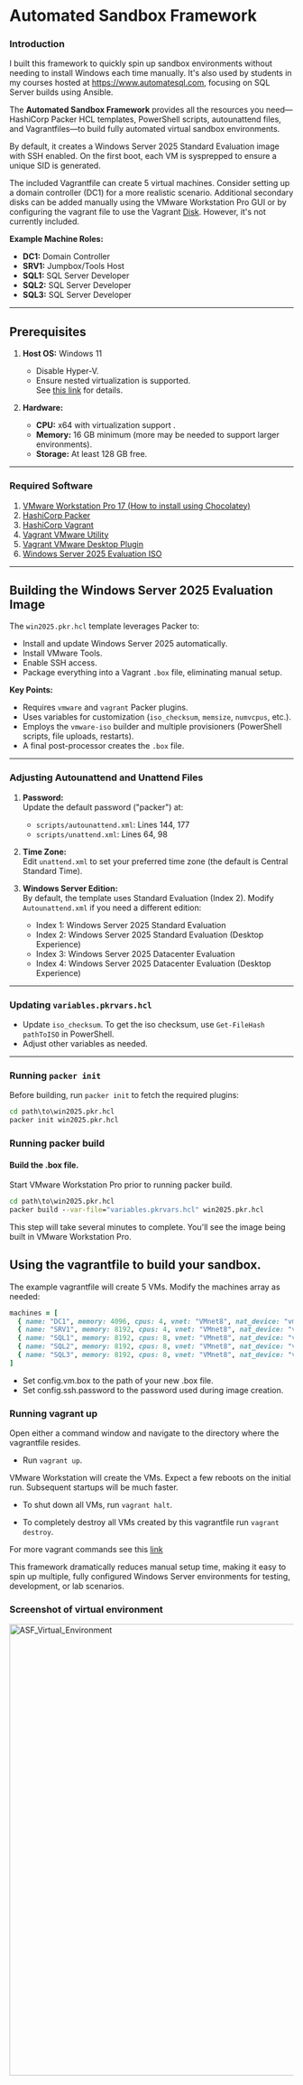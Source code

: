# Automated Sandbox Framework

### Introduction
I built this framework to quickly spin up sandbox environments without needing to install Windows each time manually.  It's also used by students in my courses hosted at https://www.automatesql.com, focusing on SQL Server builds using Ansible.

The **Automated Sandbox Framework** provides all the resources you need—HashiCorp Packer HCL templates, PowerShell scripts, autounattend files, and Vagrantfiles—to build fully automated virtual sandbox environments.

By default, it creates a Windows Server 2025 Standard Evaluation image with SSH enabled. On the first boot, each VM is sysprepped to ensure a unique SID is generated.

The included Vagrantfile can create 5 virtual machines. Consider setting up a domain controller (DC1) for a more realistic scenario.  Additional secondary disks can be added manually using the VMware Workstation Pro GUI or by configuring the vagrant file to use the Vagrant [Disk](https://developer.hashicorp.com/vagrant/docs/disks/configuration).  However, it's not currently included.

**Example Machine Roles:**
- **DC1:** Domain Controller
- **SRV1:** Jumpbox/Tools Host
- **SQL1:** SQL Server Developer
- **SQL2:** SQL Server Developer
- **SQL3:** SQL Server Developer

---

## Prerequisites

1. **Host OS:** Windows 11  
   - Disable Hyper-V.  
   - Ensure nested virtualization is supported.  
   See [this link](https://community.broadcom.com/vmware-cloud-foundation/communities/community-home/digestviewer/viewthread?MessageKey=e6e27471-43e1-48e7-a355-abe6dd78428d&CommunityKey=fb707ac3-9412-4fad-b7af-018f5da56d9f) for details.

2. **Hardware:**  
   - **CPU:** x64 with virtualization support  .
   - **Memory:** 16 GB minimum (more may be needed to support larger environments).
   - **Storage:** At least 128 GB free.

---

### Required Software

1. [VMware Workstation Pro 17 (How to install using Chocolatey)](https://www.youtube.com/watch?v=CidERWH9YdE)
2. [HashiCorp Packer](https://www.packer.io/)
3. [HashiCorp Vagrant](https://developer.hashicorp.com/vagrant/install?product_intent=vagrant)
4. [Vagrant VMware Utility](https://developer.hashicorp.com/vagrant/docs/providers/vmware/vagrant-vmware-utility)
5. [Vagrant VMware Desktop Plugin](https://developer.hashicorp.com/vagrant/docs/providers/vmware/installation)
6. [Windows Server 2025 Evaluation ISO](https://www.microsoft.com/en-us/evalcenter/download-windows-server-2025?msockid=013313bebd1a61271b96073fbc7a603d)

---

## Building the Windows Server 2025 Evaluation Image

The `win2025.pkr.hcl` template leverages Packer to:
- Install and update Windows Server 2025 automatically.
- Install VMware Tools.
- Enable SSH access.
- Package everything into a Vagrant `.box` file, eliminating manual setup.

**Key Points:**
- Requires `vmware` and `vagrant` Packer plugins.
- Uses variables for customization (`iso_checksum`, `memsize`, `numvcpus`, etc.).
- Employs the `vmware-iso` builder and multiple provisioners (PowerShell scripts, file uploads, restarts).
- A final post-processor creates the `.box` file.

---

### Adjusting Autounattend and Unattend Files

1. **Password:**  
   Update the default password ("packer") at:  
   - `scripts/autounattend.xml`: Lines 144, 177  
   - `scripts/unattend.xml`: Lines 64, 98

2. **Time Zone:**  
   Edit `unattend.xml` to set your preferred time zone (the default is Central Standard Time).

3. **Windows Server Edition:**  
   By default, the template uses Standard Evaluation (Index 2). Modify `Autounattend.xml` if you need a different edition:  
   - Index 1: Windows Server 2025 Standard Evaluation  
   - Index 2: Windows Server 2025 Standard Evaluation (Desktop Experience)  
   - Index 3: Windows Server 2025 Datacenter Evaluation  
   - Index 4: Windows Server 2025 Datacenter Evaluation (Desktop Experience)

---

### Updating `variables.pkrvars.hcl`

- Update `iso_checksum`. To get the iso checksum, use `Get-FileHash pathToISO` in PowerShell.
- Adjust other variables as needed.

---

### Running `packer init`

Before building, run `packer init` to fetch the required plugins:

```cmd
cd path\to\win2025.pkr.hcl
packer init win2025.pkr.hcl
```

### Running packer build
#### Build the .box file.
Start VMware Workstation Pro prior to running packer build.

```cmd
cd path\to\win2025.pkr.hcl
packer build --var-file="variables.pkrvars.hcl" win2025.pkr.hcl
```

This step will take several minutes to complete. You'll see the image being built in VMware Workstation Pro.

## Using the vagrantfile to build your sandbox.
The example vagrantfile will create 5 VMs.  Modify the machines array as needed:

```ruby
machines = [ 
  { name: "DC1", memory: 4096, cpus: 4, vnet: "VMnet8", nat_device: "vmnet8"},
  { name: "SRV1", memory: 8192, cpus: 4, vnet: "VMnet8", nat_device: "vmnet8" },
  { name: "SQL1", memory: 8192, cpus: 8, vnet: "VMnet8", nat_device: "vmnet8" },
  { name: "SQL2", memory: 8192, cpus: 8, vnet: "VMnet8", nat_device: "vmnet8" },
  { name: "SQL3", memory: 8192, cpus: 8, vnet: "VMnet8", nat_device: "vmnet8" }
]
```
- Set config.vm.box to the path of your new .box file.
- Set config.ssh.password to the password used during image creation.

### Running vagrant up
Open either a command window and navigate to the directory where the vagrantfile resides.

- Run `vagrant up`.

VMware Workstation will create the VMs. Expect a few reboots on the initial run. Subsequent startups will be much faster.

- To shut down all VMs, run `vagrant halt`.

- To completely destroy all VMs created by this vagrantfile run `vagrant destroy`.

For more vagrant commands see this [link](https://developer.hashicorp.com/vagrant/docs)

This framework dramatically reduces manual setup time, making it easy to spin up multiple, fully configured Windows Server environments for testing, development, or lab scenarios.

### Screenshot of virtual environment
<img width="800" alt="ASF_Virtual_Environment" src="https://github.com/user-attachments/assets/d7c11166-40d3-43aa-a402-ffa14454408e" />


